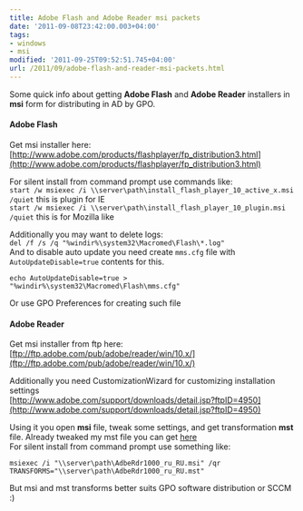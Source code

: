 ```yaml
---
title: Adobe Flash and Adobe Reader msi packets
date: '2011-09-08T23:42:00.003+04:00'
tags:
- windows
- msi
modified: '2011-09-25T09:52:51.745+04:00'
url: /2011/09/adobe-flash-and-reader-msi-packets.html
---
```

Some quick info about getting **Adobe Flash** and **Adobe Reader** installers in **msi** form for distributing in AD by GPO.  
  
#### Adobe Flash  
Get msi installer here:  
[http://www.adobe.com/products/flashplayer/fp_distribution3.html](http://www.adobe.com/products/flashplayer/fp_distribution3.html)
  
For silent install from command prompt use commands like:  
`start /w msiexec /i \\server\path\install_flash_player_10_active_x.msi /quiet` 
this is plugin for IE  
`start /w msiexec /i \\server\path\install_flash_player_10_plugin.msi /quiet` 
this is for Mozilla like  

Additionally you may want to delete logs:  
`del /f /s /q "%windir%\system32\Macromed\Flash\*.log"`  
And to disable auto update you need create `mms.cfg` file with `AutoUpdateDisable=true` contents for this.  
```
echo AutoUpdateDisable=true > "%windir%\system32\Macromed\Flash\mms.cfg"
```
Or use GPO Preferences for creating such file  


####  Adobe Reader  
Get msi installer from ftp here:  
[ftp://ftp.adobe.com/pub/adobe/reader/win/10.x/](ftp://ftp.adobe.com/pub/adobe/reader/win/10.x/)
  
Additionally you need CustomizationWizard for customizing installation settings  
[http://www.adobe.com/support/downloads/detail.jsp?ftpID=4950](http://www.adobe.com/support/downloads/detail.jsp?ftpID=4950)
  
Using it you open **msi** file, tweak some settings, and get transformation **mst** file. Already tweaked my mst file you can get [here](http://min.us/mbiWWproFe)  
For silent install from command prompt use something like:
```
msiexec /i "\\server\path\AdbeRdr1000_ru_RU.msi" /qr TRANSFORMS="\\server\path\AdbeRdr1000_ru_RU.mst"
```
But msi and mst transforms better suits GPO software distribution or SCCM :)
